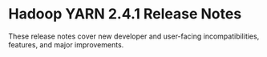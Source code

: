 # Hadoop YARN 2.4.1 Release Notes

These release notes cover new developer and user-facing incompatibilities, features, and major improvements.



